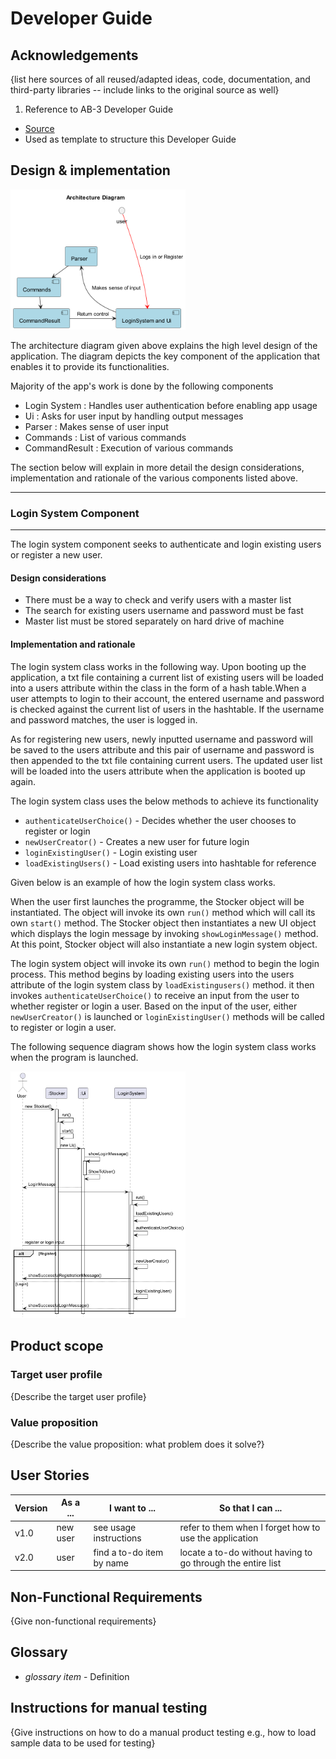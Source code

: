 # Developer Guide

## Acknowledgements

{list here sources of all reused/adapted ideas, code, documentation, and third-party libraries -- include links to the original source as well}

1. Reference to AB-3 Developer Guide

* [Source](https://se-education.org/addressbook-level3/DeveloperGuide.html#proposed-undoredo-feature)
* Used as template to structure this Developer Guide

## Design & implementation

<img src="UML Diagrams/Architecture_Diagram.png" width="280">

The architecture diagram given above explains the high level design of the application. The diagram depicts the key 
component of the application that enables it to provide its functionalities.

Majority of the app's work is done by the following components

- Login System : Handles user authentication before enabling app usage
- Ui : Asks for user input by handling output messages
- Parser : Makes sense of user input
- Commands : List of various commands
- CommandResult : Execution of various commands

The section below will explain in more detail the design considerations, implementation and rationale of the various 
components listed above.

---

### Login System Component

---
The login system component seeks to authenticate and login existing users or register a new user.

#### Design considerations

* There must be a way to check and verify users with a master list
* The search for existing users username and password must be fast
* Master list must be stored separately on hard drive of machine

#### Implementation and rationale
The login system class works in the following way. Upon booting up the application, a txt file 
containing a current list of existing users will be loaded into a users attribute within the class in the form of a hash 
table.When a user attempts to login to their account, the entered username and password is checked against
the current list of users in the hashtable. If the username and password matches, the user is logged in.

As for registering new users, newly inputted username and password will be saved to the users attribute and this
pair of username and password is then appended to the txt file containing current users. The updated user list will be
loaded into the users attribute when the application is booted up again.

The login system class uses the below methods to achieve its functionality

*  `authenticateUserChoice()` - Decides whether the user chooses to register or login
*  `newUserCreator()` - Creates a new user for future login
*  `loginExistingUser()` - Login existing user
*  `loadExistingUsers()` - Load existing users into hashtable for reference

Given below is an example of how the login system class works.

When the user first launches the programme, the Stocker object will be instantiated. The object will
invoke its own `run()` method which will call its own `start()` method. The Stocker object then instantiates a 
new UI object which displays the login message by invoking `showLoginMessage()` method. At this point, Stocker object 
will also instantiate a new login system object.

The login system object will invoke its own `run()` method to begin the login process. This method begins by loading 
existing users into the users attribute of the login system class by `loadExistingusers()` method. it then invokes 
`authenticateUserChoice()` to receive an input from the user to whether register or login a user. Based on the input of
the user, either `newUserCreator()` is launched or `loginExistingUser()` methods will be called to register or login a 
user.

The following sequence diagram shows how the login system class works when the program is launched.

<img src="UML Diagrams/StockerToLoginSystem.png" width="280">

## Product scope
### Target user profile

{Describe the target user profile}

### Value proposition

{Describe the value proposition: what problem does it solve?}

## User Stories

|Version| As a ... | I want to ... | So that I can ...|
|--------|----------|---------------|------------------|
|v1.0|new user|see usage instructions|refer to them when I forget how to use the application|
|v2.0|user|find a to-do item by name|locate a to-do without having to go through the entire list|

## Non-Functional Requirements

{Give non-functional requirements}

## Glossary

* *glossary item* - Definition

## Instructions for manual testing

{Give instructions on how to do a manual product testing e.g., how to load sample data to be used for testing}
